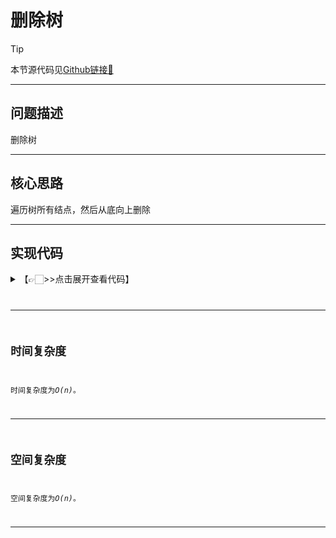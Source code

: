 # 删除树

> [!Tip]
> 
> 本节源代码见[Github链接🔗](https://github.com/MaxSolider/leetcode-algorithm/blob/main/structure/src/main/java/org/example/stack/SymbolMatching.java)

---

## 问题描述
删除树

---

## 核心思路
遍历树所有结点，然后从底向上删除


---

## 实现代码
<details> 
	<summary>【👉🏻>>点击展开查看代码】</summary> 
	<pre>
		<code>
		/**  
		 * 删除二叉树  
		 *  
		 * @className: DeleteBinaryTree  
		 * @author: Max Solider  
		 * @date: 2023-06-11 18:30  
		 */public class DeleteBinaryTree {  
		      
		    public static void deleteBinaryTree(BinaryTreeNode treeNode) {  
		        if (treeNode == null) {  
		            return;  
		        }  
		        deleteBinaryTree(treeNode.getLeft());  
		        deleteBinaryTree(treeNode.getRight());  
		        treeNode = null;  
		    }  
		}
		</code>
	</pre>
</details>

---


## 时间复杂度
时间复杂度为*O(n)*。

---

## 空间复杂度
空间复杂度为*O(n)*。

---
